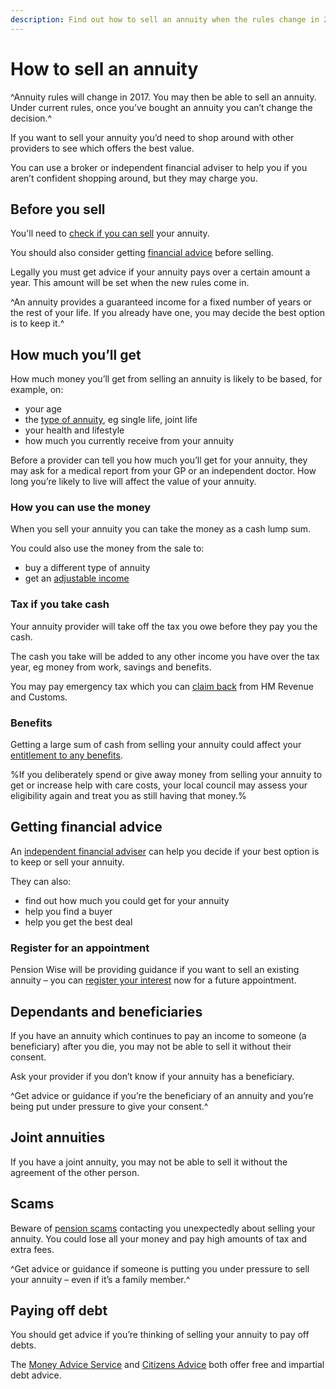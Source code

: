 ```yaml
---
description: Find out how to sell an annuity when the rules change in 2017.
---
```


# How to sell an annuity

^Annuity rules will change in 2017. You may then be able to sell an annuity. Under current rules, once you’ve bought an annuity you can’t change the decision.^ 

If you want to sell your annuity you’d need to shop around with other providers to see which offers the best value.

You can use a broker or independent financial adviser to help you if you aren’t confident shopping around, but they may charge you.

## Before you sell

You'll need to [check if you can sell](can-sell-annuity) your annuity.

You should also consider getting [financial advice](/financial-advice) before selling. 

Legally you must get advice if your annuity pays over a certain amount a year. This amount will be set when the new rules come in.

^An annuity provides a guaranteed income for a fixed number of years or the rest of your life. If you already have one, you may decide the best option is to keep it.^

## How much you’ll get

How much money you’ll get from selling an annuity is likely to be based, for example, on:

- your age
- the [type of annuity](/guaranteed-income#types-of-annuity), eg single life, joint life
- your health and lifestyle
- how much you currently receive from your annuity

Before a provider can tell you how much you’ll get for your annuity, they may ask for a medical report from your GP or an independent doctor. How long you’re likely to live will affect the value of your annuity.

### How you can use the money

When you sell your annuity you can take the money as a cash lump sum.

You could also use the money from the sale to:

- buy a different type of annuity
- get an [adjustable income](/adjustable-income)

### Tax if you take cash

Your annuity provider will take off the tax you owe before they pay you the cash. 

The cash you take will be added to any other income you have over the tax year, eg money from work, savings and benefits.

You may pay emergency tax which you can [claim back](https://www.gov.uk/claim-tax-refund/you-get-a-pension) from HM Revenue and Customs.

### Benefits

Getting a large sum of cash from selling your annuity could affect your [entitlement to any benefits](/benefits).

%If you deliberately spend or give away money from selling your annuity to get or increase help with care costs, your local council may assess your eligibility again and treat you as still having that money.%

## Getting financial advice

An [independent financial adviser](/financial-advice) can help you decide if your best option is to keep or sell your annuity.

They can also:

- find out how much you could get for your annuity
- help you find a buyer
- help you get the best deal

### Register for an appointment

Pension Wise will be providing guidance if you want to sell an existing annuity – you can [register your interest](/annuity-registration) now for a future appointment.

## Dependants and beneficiaries

If you have an annuity which continues to pay an income to someone (a beneficiary) after you die, you may not be able to sell it without their consent.

Ask your provider if you don’t know if your annuity has a beneficiary.

^Get advice or guidance if you’re the beneficiary of an annuity and you’re being put under pressure to give your consent.^

## Joint annuities

If you have a joint annuity, you may not be able to sell it without the agreement of the other person.

## Scams

Beware of [pension scams](/scams) contacting you unexpectedly about selling your annuity. You could lose all your money and pay high amounts of tax and extra fees.

^Get advice or guidance if someone is putting you under pressure to sell your annuity – even if it’s a family member.^

## Paying off debt

You should get advice if you’re thinking of selling your annuity to pay off debts.

The [Money Advice Service](https://www.moneyadviceservice.org.uk/en) and [Citizens Advice](https://www.citizensadvice.org.uk) both offer free and impartial debt advice.
